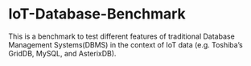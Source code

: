 # IoT-Database-Benchmark
This is a benchmark to test different features of traditional Database Management Systems(DBMS) in the context of IoT data (e.g. Toshiba’s GridDB, MySQL, and AsterixDB). 
